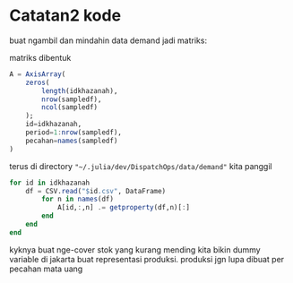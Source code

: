 # Catatan2 kode

buat ngambil dan mindahin data demand jadi matriks:

matriks dibentuk

```julia
A = AxisArray(
    zeros(
        length(idkhazanah),
        nrow(sampledf), 
        ncol(sampledf)
    );
    id=idkhazanah,
    period=1:nrow(sampledf),
    pecahan=names(sampledf)
)
```

terus di directory `"~/.julia/dev/DispatchOps/data/demand"` kita panggil

```julia
for id in idkhazanah
    df = CSV.read("$id.csv", DataFrame)
        for n in names(df)
            A[id,:,n] .= getproperty(df,n)[:]
        end
    end
end
```

kyknya buat nge-cover stok yang kurang mending kita bikin dummy variable di jakarta buat representasi produksi. produksi jgn lupa dibuat per pecahan mata uang
